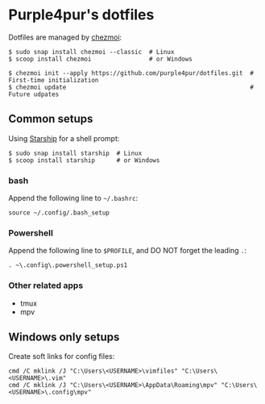 # Purple4pur's dotfiles

Dotfiles are managed by [chezmoi](https://www.chezmoi.io/):

```
$ sudo snap install chezmoi --classic  # Linux
$ scoop install chezmoi                # or Windows

$ chezmoi init --apply https://github.com/purple4pur/dotfiles.git  # First-time initialization
$ chezmoi update                                                   # Future udpates
```

## Common setups

Using [Starship](https://starship.rs/) for a shell prompt:

```
$ sudo snap install starship  # Linux
$ scoop install starship      # or Windows
```

### bash

Append the following line to `~/.bashrc`:

```
source ~/.config/.bash_setup
```

### Powershell

Append the following line to `$PROFILE`, and DO NOT forget the leading `.`:

```
. ~\.config\.powershell_setup.ps1
```

### Other related apps

- tmux
- mpv

## Windows only setups

Create soft links for config files:

```
cmd /C mklink /J "C:\Users\<USERNAME>\vimfiles" "C:\Users\<USERNAME>\.vim"
cmd /C mklink /J "C:\Users\<USERNAME>\AppData\Roaming\mpv" "C:\Users\<USERNAME>\.config\mpv"
```